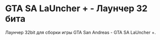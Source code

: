 # GTA SA LaUncher + - Лаунчер 32 бита
Лаунчер 32bit для сборки игры GTA San Andreas - GTA SA LaUncher +.
